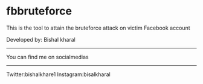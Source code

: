 # fbbruteforce
This is the tool to attain the bruteforce attack on victim Facebook account

 Developed by: Bishal kharal
*******************************

 You can find me on socialmedias
*****************************************************

Twitter:bishalkhare1
Instagram:bisalkharal
 
